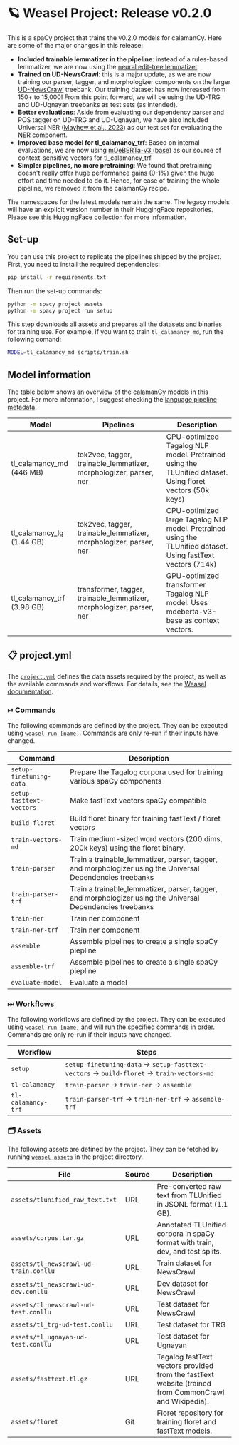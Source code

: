 <!-- WEASEL: AUTO-GENERATED DOCS START (do not remove) -->

# 🪐 Weasel Project: Release v0.2.0

This is a spaCy project that trains the v0.2.0 models for calamanCy.
Here are some of the major changes in this release:

- **Included trainable lemmatizer in the pipeline**: instead of a rules-based
lemmatizer, we are now using the [neural edit-tree
lemmatizer](https://explosion.ai/blog/edit-tree-lemmatizer).
- **Trained on UD-NewsCrawl**: this is a major update, as we are now training
our parser, tagger, and morphologizer components on the larger
[UD-NewsCrawl](https://huggingface.co/datasets/UD-Filipino/UD_Tagalog-NewsCrawl)
treebank.  Our training dataset has now increased from 150+ to 15,000! From
this point forward, we will be using the UD-TRG and UD-Ugnayan treebanks as
test sets (as intended).
- **Better evaluations**: Aside from evaluating our dependency parser and POS tagger on UD-TRG and UD-Ugnayan, we have also included Universal NER ([Mayhew et al., 2023](https://arxiv.org/abs/2311.09122)) as our test set for evaluating the NER component.
- **Improved base model for tl_calamancy_trf**: Based on internal evaluations, we are now using [mDeBERTa-v3 (base)](https://huggingface.co/microsoft/mdeberta-v3-base) as our source of context-sensitive vectors for tl_calamancy_trf.
- **Simpler pipelines, no more pretraining**: We found that pretraining doesn't really offer huge performance gains (0-1%) given the huge effort and time needed to do it. Hence, for ease of training the whole pipeline, we removed it from the calamanCy recipe.

The namespaces for the latest models remain the same. 
The legacy models will have an explicit version number in their HuggingFace repositories.
Please see [this HuggingFace collection](https://huggingface.co/collections/ljvmiranda921/calamancy-models-for-tagalog-nlp-65629cc46ef2a1d0f9605c87) for more information.

## Set-up

You can use this project to replicate the pipelines shipped by the project.
First, you need to install the required dependencies:

```sh
pip install -r requirements.txt
```

Then run the set-up commands:

```sh
python -m spacy project assets
python -m spacy project run setup
```

This step downloads all assets and prepares all the datasets and binaries for
training use. For example, if you want to train `tl_calamancy_md`, run the following comand:

```sh
MODEL=tl_calamancy_md scripts/train.sh
```


## Model information

The table below shows an overview of the calamanCy models in this project. For more information,
I suggest checking the [language pipeline metadata](https://spacy.io/api/language#meta).


| Model                       | Pipelines                                   | Description                                                                                                  |
|-----------------------------|---------------------------------------------|--------------------------------------------------------------------------------------------------------------|
| tl_calamancy_md (446 MB)   | tok2vec, tagger, trainable_lemmatizer, morphologizer, parser, ner | CPU-optimized Tagalog NLP model. Pretrained using the TLUnified dataset. Using floret vectors (50k keys)     |
| tl_calamancy_lg (1.44 GB)  | tok2vec, tagger, trainable_lemmatizer, morphologizer, parser, ner | CPU-optimized large Tagalog NLP model. Pretrained using the TLUnified dataset. Using fastText vectors (714k) |
| tl_calamancy_trf (3.98 GB) | transformer, tagger, trainable_lemmatizer, morphologizer, parser, ner            | GPU-optimized transformer Tagalog NLP model. Uses mdeberta-v3-base as context vectors.                   |


## 📋 project.yml

The [`project.yml`](project.yml) defines the data assets required by the
project, as well as the available commands and workflows. For details, see the
[Weasel documentation](https://github.com/explosion/weasel).

### ⏯ Commands

The following commands are defined by the project. They
can be executed using [`weasel run [name]`](https://github.com/explosion/weasel/tree/main/docs/cli.md#rocket-run).
Commands are only re-run if their inputs have changed.

| Command | Description |
| --- | --- |
| `setup-finetuning-data` | Prepare the Tagalog corpora used for training various spaCy components |
| `setup-fasttext-vectors` | Make fastText vectors spaCy compatible |
| `build-floret` | Build floret binary for training fastText / floret vectors |
| `train-vectors-md` | Train medium-sized word vectors (200 dims, 200k keys) using the floret binary. |
| `train-parser` | Train a trainable_lemmatizer, parser, tagger, and morphologizer using the Universal Dependencies treebanks |
| `train-parser-trf` | Train a trainable_lemmatizer, parser, tagger, and morphologizer using the Universal Dependencies treebanks |
| `train-ner` | Train ner component |
| `train-ner-trf` | Train ner component |
| `assemble` | Assemble pipelines to create a single spaCy piepline |
| `assemble-trf` | Assemble pipelines to create a single spaCy piepline |
| `evaluate-model` | Evaluate a model |

### ⏭ Workflows

The following workflows are defined by the project. They
can be executed using [`weasel run [name]`](https://github.com/explosion/weasel/tree/main/docs/cli.md#rocket-run)
and will run the specified commands in order. Commands are only re-run if their
inputs have changed.

| Workflow | Steps |
| --- | --- |
| `setup` | `setup-finetuning-data` &rarr; `setup-fasttext-vectors` &rarr; `build-floret` &rarr; `train-vectors-md` |
| `tl-calamancy` | `train-parser` &rarr; `train-ner` &rarr; `assemble` |
| `tl-calamancy-trf` | `train-parser-trf` &rarr; `train-ner-trf` &rarr; `assemble-trf` |

### 🗂 Assets

The following assets are defined by the project. They can
be fetched by running [`weasel assets`](https://github.com/explosion/weasel/tree/main/docs/cli.md#open_file_folder-assets)
in the project directory.

| File | Source | Description |
| --- | --- | --- |
| `assets/tlunified_raw_text.txt` | URL | Pre-converted raw text from TLUnified in JSONL format (1.1 GB). |
| `assets/corpus.tar.gz` | URL | Annotated TLUnified corpora in spaCy format with train, dev, and test splits. |
| `assets/tl_newscrawl-ud-train.conllu` | URL | Train dataset for NewsCrawl |
| `assets/tl_newscrawl-ud-dev.conllu` | URL | Dev dataset for NewsCrawl |
| `assets/tl_newscrawl-ud-test.conllu` | URL | Test dataset for NewsCrawl |
| `assets/tl_trg-ud-test.conllu` | URL | Test dataset for TRG |
| `assets/tl_ugnayan-ud-test.conllu` | URL | Test dataset for Ugnayan |
| `assets/fasttext.tl.gz` | URL | Tagalog fastText vectors provided from the fastText website (trained from CommonCrawl and Wikipedia). |
| `assets/floret` | Git | Floret repository for training floret and fastText models. |

<!-- WEASEL: AUTO-GENERATED DOCS END (do not remove) -->